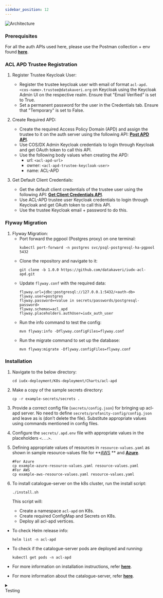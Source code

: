```yaml
---
sidebar_position: 12
---
```

<div style={{textAlign: 'center'}}>

![Architecture](https://s3-ap-south-1-docs-resources.s3.ap-south-1.amazonaws.com/IUDX-resources/acl-apd.png)<br/>

</div>

### Prerequisites

For all the auth APIs used here, please use the Postman collection + env found **[here](https://github.com/datakaveri/iudx-aaa-server/blob/5.0.0/src/main/resources/postman/IUDX-AAA-Server.postman_collection.json)**.  


### ACL APD Trustee Registration

1. Register Trustee Keycloak User:
    - Register the trustee keycloak user with email of format `acl-apd.<cos-name>.trustee@datakaveri.org` on Keycloak using the Keycloak Admin UI on the respective realm. Ensure that "Email Verified" is set to True.
    - Set a permanent password for the user in the Credentials tab. Ensure that "Temporary" is set to False.
    
2. Create Required APD:
    - Create the required Access Policy Domain (APD) and assign the trustee to it on the auth server using the following API: **[Post APD API](https://authorization.iudx.org.in/apis#tag/Access-Policy-Domain-(APD)-APIs/operation/post-auth-v1-apd)**.
    - Use COS/DX Admin Keycloak credentials to login through Keycloak and get OAuth token to call this API.
    - Use the following body values when creating the APD:
        - url: `<acl-apd-url>`
        - owner: `<acl-apd-trustee-keycloak-user>`
        - name: ACL-APD

3. Get Default Client Credentials:
    - Get the default client credentials of the trustee user using the following API: **[Get Client Credentials API](https://authorization.iudx.org.in/apis#tag/User-APIs/operation/get-auth-v1-user-clientcredentials)**.
    - Use ACL-APD trustee user Keycloak credentials to login through Keycloak and get OAuth token to call this API.
    - Use the trustee Keycloak email + password to do this.

### Flyway Migration

1. Flyway Migration:
    - Port forward the pgpool (Postgres proxy) on one terminal:
        ```
        kubectl port-forward -n postgres svc/psql-postgresql-ha-pgpool 5432
        ```
    - Clone the repository and navigate to it:
        ```
        git clone -b 1.0.0 https://github.com/datakaveri/iudx-acl-apd.git
        ```
    - Update `flyway.conf` with the required data:
        ```
        flyway.url=jdbc:postgresql://127.0.0.1:5432/<auth-db>
        flyway.user=postgres
        flyway.password=<value in secrets/passwords/postgresql-password>  
        flyway.schemas=acl_apd
        flyway.placeholders.authUser=iudx_auth_user
        ```
    - Run the info command to test the config:
        ```
        mvn flyway:info -Dflyway.configFiles=flyway.conf
        ```
    - Run the migrate command to set up the database:
        ```
        mvn flyway:migrate -Dflyway.configFiles=flyway.conf
        ```

### Installation

1. Navigate to the below directory:
    ```
    cd iudx-deployment/K8s-deployment/Charts/acl-apd
    ```

2. Make a copy of the sample secrets directory:
    ```
    cp -r example-secrets/secrets .
    ```

3. Provide a correct config file (`secrets/config.json`) for bringing up acl-apd server. No need to define `secrets/profanity-config/config.json` and leave as is (don’t delete the file). Substitute appropriate values using commands mentioned in config files.

4. Configure the `secrets/.apd.env` file with appropriate values in the placeholders `<...>`.

5. Defining appropriate values of resources in `resource-values.yaml` as shown in sample resource-values file for **[AWS](https://github.com/datakaveri/iudx-deployment/blob/5.0.0/K8s-deployment/Charts/acl-apd/example-aws-resource-values.yaml) ** and **[Azure](https://github.com/datakaveri/iudx-deployment/blob/5.0.0/K8s-deployment/Charts/acl-apd/example-azure-resource-values.yaml)**.

    ```
    #For Azure
    cp example-azure-resource-values.yaml resource-values.yaml
    #For AWS
    cp example-aws-resource-values.yaml resource-values.yaml
    ```
     

6. To install catalogue-server on the k8s cluster, run the install script:
    ```
    ./install.sh
    ```

    This script will:
    - Create a namespace `acl-apd` on K8s.
    - Create required ConfigMap and Secrets on K8s.
    - Deploy all acl-apd vertices.


- To check Helm release info:
    ```
    helm list -n acl-apd
    ```

- To check if the catalogue-server pods are deployed and running:
    ```
    kubectl get pods -n acl-apd
    ```

- For more information on installation instructions, refer **[here](https://github.com/datakaveri/iudx-deployment/tree/5.0.0/K8s-deployment/Charts/acl-apd)**.
- For more information about the catalogue-server, refer **[here](https://github.com/datakaveri/iudx-acl-apd/tree/1.0.0)**.

<details>
<summary><div class="style">Testing</div></summary>

- ACL APD API documentation can be accessed from `https://<acl-apd-domain>/apis`.
- Check the logs of all pods in `acl-apd` namespace, there should not be any error log. If it's there, please address as specified/indicated by the log:
    ```
    kubectl logs -f -n acl-apd <acl-apd-pod-name>
    ```

</details>
